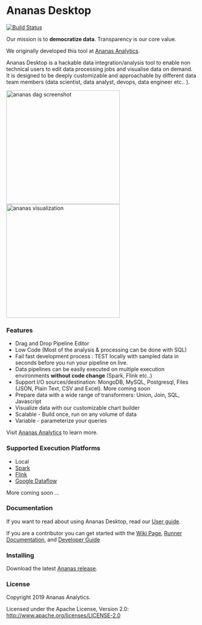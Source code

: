 # Ananas Desktop

[![Build Status](https://travis-ci.org/ananas-analytics/ananas-desktop.svg?branch=master)](https://travis-ci.org/ananas-analytics/ananas-desktop)

Our mission is to **democratize data**. Transparency is our core value. 

We originally developed this tool at [Ananas Analytics](http://ananasanalytics.com/).

Ananas Desktop is a hackable data integration/analysis tool to enable non technical users to edit data processing 
jobs and visualise data on demand. It is designed to be deeply customizable and approachable by different data team members (data scientist, data analyst, devops, data engineer etc.. ).

<div>
<img src="https://raw.githubusercontent.com/ananas-analytics/ananas-desktop/master/assets/ananas_dag_screen_shot.png" alt="ananas dag screenshot" width="300"/>

<img src="https://raw.githubusercontent.com/ananas-analytics/ananas-desktop/master/assets/ananas_visualization.png" alt="ananas visualization" width="300"/>
</div>

###  Features
* Drag and Drop Pipeline Editor
* Low Code (Most of the analysis & processing can be done with SQL) 
* Fail fast development process : TEST locally with sampled data in seconds before you run your pipeline on live.
* Data pipelines can be easily executed on multiple execution environments **without code change** (Spark, Flink etc..)
* Support I/O sources/destination: MongoDB, MySQL, Postgresql, Files (JSON, Plain Text, CSV and Excel). More coming soon
* Prepare data with a wide range of transformers: Union, Join, SQL, Javascript 
* Visualize data with our customizable chart builder
* Scalable - Build once, run on any volume of data
* Variable - parameterize your queries

Visit [Ananas Analytics](https://ananasanalytics.com/) to learn more.

### Supported Execution Platforms

- Local
- [Spark](https://spark.apache.org/)
- [Flink](https://flink.apache.org/)
- [Google Dataflow](https://cloud.google.com/dataflow/)

More coming soon ...

### Documentation

If you want to read about using Ananas Desktop, read our [User guide](https://ananasanalytics.com/docs/user-guide/overview).

If you are a contributor you can get started with the [Wiki Page](https://github.com/ananas-analytics/ananas-desktop/wiki), [Runner Documentation](https://github.com/ananas-analytics/ananas-desktop/blob/master/runner/README.md), 
and [Developer Guide](https://ananasanalytics.com/docs/developer-guide/overview)

### Installing
    
Download the latest [Ananas release](https://ananasanalytics.com/docs/downloads/overview).

### License

Copyright 2019 Ananas Analytics.

Licensed under the Apache License, Version 2.0: http://www.apache.org/licenses/LICENSE-2.0
